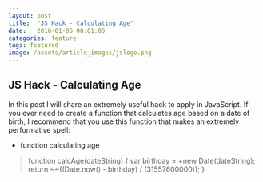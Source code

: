 ```yaml
---
layout: post
title:  "JS Hack - Calculating Age"
date:   2016-01-05 08:01:05
categories: feature
tags: featured
image: /assets/article_images/jslogo.png
---
```


JS Hack - Calculating Age
----------------  
In this post I will share an extremely useful hack to apply in JavaScript.
If you ever need to create a function that calculates age based on a date of birth, I recommend that you use this function that makes an extremely performative spell:

- function calculating age
> function calcAge(dateString) {
>   var birthday = +new Date(dateString);
>   return ~~((Date.now() - birthday) / (31557600000));
> }



